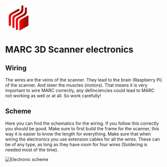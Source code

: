 ![MARC picture](./readmePics/icon.png)

# MARC 3D Scanner electronics

## Wiring

The wires are the veins of the scanner. They lead to the brain (Raspberry Pi) of the scanner. And steer the muscles (motors). That means it is very important to wire MARC correctly, any definciencies could lead to MARC not working as well or at all. So work carefully!

  ## Scheme

  Here you can find the schematics for the wiring. If you follow this correctly you should be good. Make sure to first build the frame for the scanner, this way it is easier to know the length for everything.
  Make sure that when wiring the electronics you use extension cables for all the wires. These can be of any type, as long as they have room for four wires (Soldering is needed most of the time).
  
  ![Electronic scheme](./readmePics/wiring.png)
